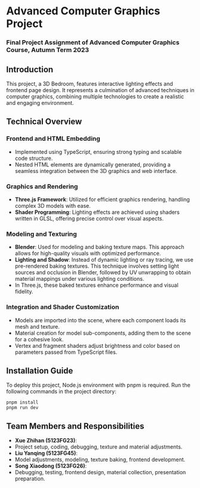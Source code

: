 # Advanced Computer Graphics Project
### Final Project Assignment of Advanced Computer Graphics Course, Autumn Term 2023

## Introduction
This project, a 3D Bedroom, features interactive lighting effects and frontend page design. It represents a culmination of advanced techniques in computer graphics, combining multiple technologies to create a realistic and engaging environment.

## Technical Overview

### Frontend and HTML Embedding
- Implemented using TypeScript, ensuring strong typing and scalable code structure.
- Nested HTML elements are dynamically generated, providing a seamless integration between the 3D graphics and web interface.

### Graphics and Rendering
- **Three.js Framework**: Utilized for efficient graphics rendering, handling complex 3D models with ease.
- **Shader Programming**: Lighting effects are achieved using shaders written in GLSL, offering precise control over visual aspects.

### Modeling and Texturing
- **Blender**: Used for modeling and baking texture maps. This approach allows for high-quality visuals with optimized performance.
- **Lighting and Shadow**: Instead of dynamic lighting or ray tracing, we use pre-rendered baking textures. This technique involves setting light sources and occlusion in Blender, followed by UV unwrapping to obtain material mappings under various lighting conditions.
- In Three.js, these baked textures enhance performance and visual fidelity.

### Integration and Shader Customization
- Models are imported into the scene, where each component loads its mesh and texture.
- Material creation for model sub-components, adding them to the scene for a cohesive look.
- Vertex and fragment shaders adjust brightness and color based on parameters passed from TypeScript files.

## Installation Guide
To deploy this project, Node.js environment with pnpm is required. Run the following commands in the project directory:
```shell
pnpm install
pnpm run dev
```

## Team Members and Responsibilities
- **Xue Zhihan (5123FG23)**: 
- Project setup, coding, debugging, texture and material adjustments.
- **Liu Yanqing (5123FG45)**: 
- Model adjustments, modeling, texture baking, frontend development.
- **Song Xiaodong (5123FG26)**: 
- Debugging, testing, frontend design, material collection, presentation preparation.
